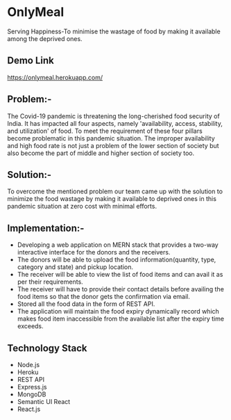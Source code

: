 # OnlyMeal
Serving Happiness-To minimise the wastage of food by making it available among the deprived ones.

<h2> Demo Link </h2>

https://onlymeal.herokuapp.com/

<h2>Problem:-</h2>
<p>The Covid-19 pandemic is threatening the long-cherished food security of India. It has impacted all four aspects, namely 'availability, access, stability, and utilization' of food. To meet the requirement of these four pillars become problematic in this pandemic situation. The improper availability and high food rate is not just a problem of the lower section of society but also become the part of middle and higher section of society too.</p>

<h2>Solution:-</h2>
<p>To overcome the mentioned problem our team came up with the solution to minimize the food wastage by making it available to deprived ones in this pandemic situation at zero cost with minimal efforts.</p>

<h2>Implementation:-</h2>
<ul>
<li>Developing a web application on MERN stack that provides a two-way interactive interface for the donors and the receivers.</li>
<li>The donors will be able to upload the food information(quantity, type, category and state) and pickup location.
<li>The receiver will be able to view the list of food items and can avail it as per their requirements.
<li>The receiver will have to provide their contact details before availing the food items so that the donor gets the confirmation via email.
<li>Stored all the food data in the form of REST API.
<li>The application will maintain the food expiry dynamically record which makes food item inaccessible from the available list after the expiry time exceeds.
</ul>  

<h2>Technology Stack</h2>
<ul>
<li>Node.js
<li>Heroku
<li>REST API
<li>Express.js
<li>MongoDB
<li>Semantic UI React
<li>React.js
</ul>
